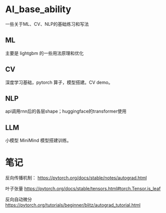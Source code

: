# AI_base_ability
一些关于ML、CV、NLP的基础练习和写法

## ML
主要是 lightgbm 的一些用法原理和优化

## CV
深度学习基础，pytorch 算子，模型搭建。CV demo。

## NLP
api调用rnn后的各层shape；huggingface的transformer使用

## LLM
小模型 MiniMind 模型搭建训练。


# 笔记

反向传播机制：
https://pytorch.org/docs/stable/notes/autograd.html

叶子张量
https://pytorch.org/docs/stable/tensors.html#torch.Tensor.is_leaf

反向自动微分
https://pytorch.org/tutorials/beginner/blitz/autograd_tutorial.html
